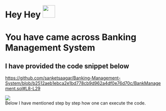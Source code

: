 # Hey Hey <a> <img width= "40px " src = "https://camo.githubusercontent.com/e8e7b06ecf583bc040eb60e44eb5b8e0ecc5421320a92929ce21522dbc34c891/68747470733a2f2f6d656469612e67697068792e636f6d2f6d656469612f6876524a434c467a6361737252346961377a2f67697068792e676966"> </a>

# You have came across Banking Management System

## I have provided the code snippet below
https://github.com/sanketsaagar/Banking-Management-System/blob/b2512aeb1ebca2e1bd778cb9d962a4df0e76d70c/BankManagement.sol#L8-L29

<code>[![](https://skillicons.dev/icons?i=solidityr&perline=3)](https://skillicons.dev)</code>
 <br>
 Below I have mentioned step by step how one can execute the code.
 </br>


